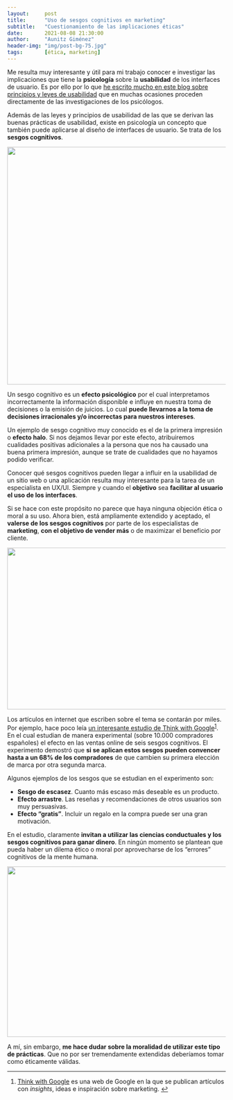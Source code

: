 ```yaml
---
layout:     post
title:      "Uso de sesgos cognitivos en marketing"
subtitle:   "Cuestionamiento de las implicaciones éticas"
date:       2021-08-08 21:30:00
author:     "Aunitz Giménez"
header-img: "img/post-bg-75.jpg"
tags:       [ética, marketing]
---
```


<p>Me resulta muy interesante y útil para mi trabajo conocer e investigar las implicaciones que tiene la <strong>psicología</strong> sobre la <strong>usabilidad</strong> de los interfaces de usuario. Es por ello por lo que <a href="{{ site.baseurl }}/tags/">he escrito mucho en este blog sobre principios y leyes de usabilidad</a> que en muchas ocasiones proceden directamente de las investigaciones de los psicólogos.</p>

<p>Además de las leyes y principios de usabilidad de las que se derivan las buenas prácticas de usabilidad, existe en psicología un concepto que también puede aplicarse al diseño de interfaces de usuario. Se trata de los <strong>sesgos cognitivos</strong>.</p>

<p><img src="{{ site.baseurl }}/img/uso-sesgos-cognitivos-marketing-01.jpg" loading="lazy" alt="" width="720" height="548"></p>

<p>Un sesgo cognitivo es un <strong>efecto psicológico</strong> por el cual interpretamos incorrectamente la información disponible e influye en nuestra toma de decisiones o la emisión de juicios. Lo cual <strong>puede llevarnos a la toma de decisiones irracionales y/o incorrectas para nuestros intereses</strong>.</p>

<p>Un ejemplo de sesgo cognitivo muy conocido es el de la primera impresión o <strong>efecto halo</strong>. Si nos dejamos llevar por este efecto, atribuiremos cualidades positivas adicionales a la persona que nos ha causado una buena primera impresión, aunque se trate de cualidades que no hayamos podido verificar.</p>

<p>Conocer qué sesgos cognitivos pueden llegar a influir en la usabilidad de un sitio web o una aplicación resulta muy interesante para la tarea de un especialista en UX/UI. Siempre y cuando el <strong>objetivo</strong> sea <strong>facilitar al usuario el uso de los interfaces</strong>.</p>

<p>Si se hace con este propósito no parece que haya ninguna objeción ética o moral a su uso. Ahora bien, está ampliamente extendido y aceptado, el <strong>valerse de los sesgos cognitivos</strong> por parte de los especialistas de <strong>marketing</strong>, <strong>con el objetivo de vender más</strong> o de maximizar el beneficio por cliente.</p>

<p><img src="{{ site.baseurl }}/img/uso-sesgos-cognitivos-marketing-02.jpg" loading="lazy" alt="" width="720" height="373"></p>

<p>Los artículos en internet que escriben sobre el tema se contarán por miles. Por ejemplo, hace poco leía <a href="https://www.thinkwithgoogle.com/intl/es-es/insights/consumer-journey/nuevo-estudio-c%C3%B3mo-convencer-al-68-de-los-espa%C3%B1oles-para-que-consideren-tu-marca/" target="_blank" rel="noopener noreferrer">un interesante estudio de Think with Google</a><sup id="fnref:fn-f1"><a href="#fn:fn-f1" class="footnote">1</a></sup>. En el cual estudian de manera experimental (sobre 10.000 compradores españoles) el efecto en las ventas online de seis sesgos cognitivos. El experimento demostró que <strong>si se aplican estos sesgos pueden convencer hasta a un 68% de los compradores</strong> de que cambien su primera elección de marca por otra segunda marca.</p>

<p>Algunos ejemplos de los sesgos que se estudian en el experimento son:</p>

<ul>
	<li><strong>Sesgo de escasez</strong>. Cuanto más escaso más deseable es un producto.</li>
	<li><strong>Efecto arrastre</strong>. Las reseñas y recomendaciones de otros usuarios son muy persuasivas.</li>
	<li><strong>Efecto “gratis”</strong>. Incluir un regalo en la compra puede ser una gran motivación.</li>
</ul>

<p>En el estudio, claramente <strong>invitan a utilizar las ciencias conductuales y los sesgos cognitivos para ganar dinero</strong>. En ningún momento se plantean que pueda haber un dilema ético o moral por aprovecharse de los “errores” cognitivos de la mente humana.</p>

<p><img src="{{ site.baseurl }}/img/uso-sesgos-cognitivos-marketing-03.jpg" loading="lazy" alt="" width="720" height="393"></p>

<p>A mí, sin embargo, <strong>me hace dudar sobre la moralidad de utilizar este tipo de prácticas</strong>. Que no por ser tremendamente extendidas deberíamos tomar como éticamente válidas.</p>

<hr>

<div class="footnotes">
    <ol>
        <li id="fn:fn-f1">
            <p><a href="https://www.thinkwithgoogle.com/intl/es-es/" target="_blank" rel="noopener noreferrer">Think with Google</a> es una web de Google en la que se publican artículos con <em>insights</em>, ideas e inspiración sobre marketing.&nbsp;<a href="#fnref:fn-f1" class="reversefootnote">&#8617;</a></p>
        </li>
    </ol>
</div>
